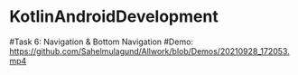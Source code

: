 # KotlinAndroidDevelopment


#Task 6: Navigation & Bottom Navigation
#Demo: https://github.com/Sahelmulagund/Allwork/blob/Demos/20210928_172053.mp4



